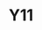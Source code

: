 ---
basin: 'No'
cudn: true
floor: Second
grade: 2
images:
- /room_database/images/noc/y11_1.JPG
- /room_database/images/noc/y11_2.JPG
- /room_database/images/noc/y11_3.JPG
living_room: 'No'
location: North Court
name: Y11
network: Wired and Wireless
title: Y11
---